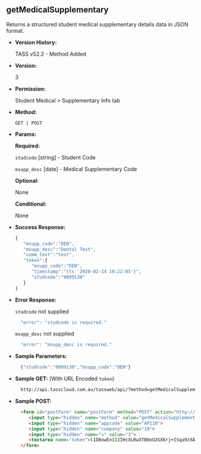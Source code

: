 **getMedicalSupplementary**
----
  Returns a structured student medical supplementary details data in JSON format.
  
* **Version History:**

  TASS v52.2 - Method Added

* **Version:**

  3

* **Permission:**

  Student Medical > Supplementary Info tab

* **Method:**

  `GET | POST`
  
*  **Params:**

   **Required:**
 
    `studcode` [string] - Student Code
    
    `msupp_desc` [date] - Medical Supplementary Code

   **Optional:**

   None

   **Conditional:**

   None

* **Success Response:**

    ```javascript
    { 
       "msupp_code":"DEN",
       "msupp_desc":"Dental Test",
       "comm_text":"test",
       "token":{ 
          "msupp_code":"DEN",
          "timestamp":"{ts '2020-02-14 10:22:05'}",
          "studcode":"0009130"
       }
    }
    ```
 
* **Error Response:**

    `studcode` not supplied
    ```javascript
      "error": "studcode is required."
    ```

    `msupp_desc` not supplied
    ```javascript
      "error": "msupp_desc is required."
    ```

* **Sample Parameters:**

  ```javascript
    {"studcode":"0009130","msupp_code":"DEN"}
  ```

* **Sample GET:** (With URL Encoded `token`)

  ```HTML
    http://api.tasscloud.com.au/tassweb/api/?method=getMedicalSupplementary&appcode=API10&company=10&v=3&token=l1D8owEn111IHcXLRwXTB0oU2GX6rj%2BISqa9zXA8We3J3mwgjW5pdUvFK3%2FIZ4mJ4bMyfKTmEoup%2B3tTE9GeLQ%3D%3D
  ```
  
* **Sample POST:**

  ```HTML
    <form id="postForm" name="postForm" method="POST" action="http://api.tasscloud.com.au/tassweb/api/">
       <input type="hidden" name="method" value="getMedicalSupplementary">
       <input type="hidden" name="appcode" value="API10">
       <input type="hidden" name="company" value="10">
       <input type="hidden" name="v" value="3">
       <textarea name="token">l1D8owEn111IHcXLRwXTB0oU2GX6rj+ISqa9zXA8We3J3mwgjW5pdUvFK3/IZ4mJ4bMyfKTmEoup+3tTE9GeLQ==</textarea>
    </form>
  ```